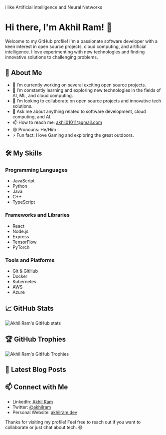i like Artificial intelligence and Neural Networks

# Hi there, I'm Akhil Ram! 👋

Welcome to my GitHub profile! I'm a passionate software developer with a keen interest in open source projects, cloud computing, and artificial intelligence. I love experimenting with new technologies and finding innovative solutions to challenging problems.

## 🚀 About Me

- 🔭 I’m currently working on several exciting open source projects.
- 🌱 I’m constantly learning and exploring new technologies in the fields of AI, ML, and cloud computing.
- 👯 I’m looking to collaborate on open source projects and innovative tech solutions.
- 💬 Ask me about anything related to software development, cloud computing, and AI.
- 📫 How to reach me: [akhil01011@gmail.com](akhil01011@gmail.com)
- 😄 Pronouns: He/Him
- ⚡ Fun fact: I love Gaming and exploring the great outdoors.

## 🛠️ My Skills

### Programming Languages

- JavaScript
- Python
- Java
- C++
- TypeScript

### Frameworks and Libraries

- React
- Node.js
- Express
- TensorFlow
- PyTorch

### Tools and Platforms

- Git & GitHub
- Docker
- Kubernetes
- AWS
- Azure

## 📈 GitHub Stats

![Akhil Ram's GitHub stats](https://github-readme-stats.vercel.app/api?username=Akhil-ram&show_icons=true&theme=radical)

## 🏆 GitHub Trophies

![Akhil Ram's GitHub Trophies](https://github-profile-trophy.vercel.app/?username=Akhil-ram&theme=radical)

## 📝 Latest Blog Posts

<!-- BLOG-POST-LIST:START -->
<!-- BLOG-POST-LIST:END -->

## 📫 Connect with Me

- LinkedIn: [Akhil Ram](https://www.linkedin.com/in/akhil-peram/)
- Twitter: [@akhilram](https://twitter.com/akhil-peram)
- Personal Website: [akhilram.dev](https://akhilram.dev)

Thanks for visiting my profile! Feel free to reach out if you want to collaborate or just chat about tech. 😄